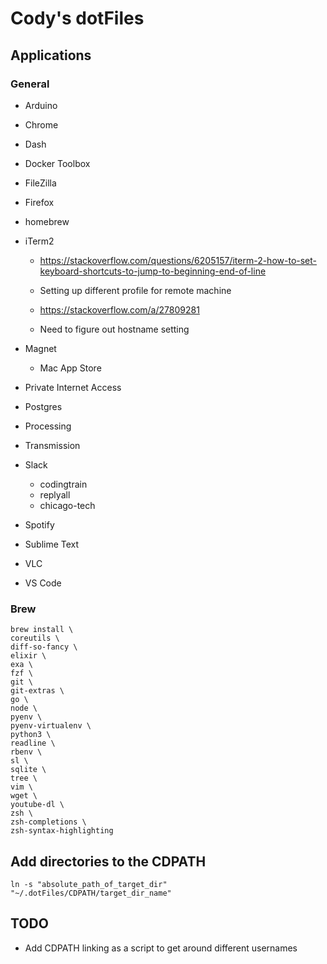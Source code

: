 # Cody's dotFiles

## Applications
### General
* Arduino
* Chrome
* Dash
* Docker Toolbox
* FileZilla
* Firefox
* homebrew
* iTerm2
    * https://stackoverflow.com/questions/6205157/iterm-2-how-to-set-keyboard-shortcuts-to-jump-to-beginning-end-of-line

    * Setting up different profile for remote machine
    * https://stackoverflow.com/a/27809281
    * Need to figure out hostname setting

* Magnet
  * Mac App Store
* Private Internet Access
* Postgres
* Processing
* Transmission
* Slack
  * codingtrain
  * replyall
  * chicago-tech
* Spotify
* Sublime Text
* VLC
* VS Code

### Brew
```
brew install \
coreutils \
diff-so-fancy \
elixir \
exa \
fzf \
git \
git-extras \
go \
node \
pyenv \
pyenv-virtualenv \
python3 \
readline \
rbenv \
sl \
sqlite \
tree \
vim \
wget \
youtube-dl \
zsh \
zsh-completions \
zsh-syntax-highlighting

```


## Add directories to the CDPATH

`ln -s "absolute_path_of_target_dir" "~/.dotFiles/CDPATH/target_dir_name"`

## TODO
   * Add CDPATH linking as a script to get around different usernames

